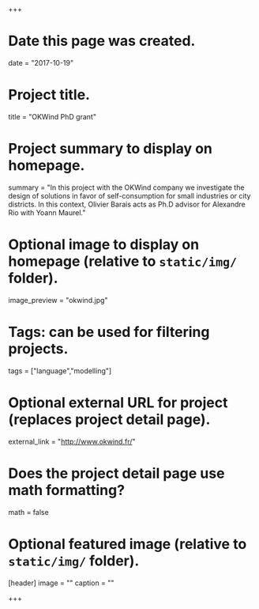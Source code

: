 +++
# Date this page was created.
date = "2017-10-19"

# Project title.
title = "OKWind PhD grant"

# Project summary to display on homepage.
summary = "In this project with the OKWind company we investigate the design of solutions in favor of self-consumption for small industries or city districts. In this context, Olivier Barais acts as Ph.D advisor for Alexandre Rio with Yoann Maurel."

# Optional image to display on homepage (relative to `static/img/` folder).
image_preview = "okwind.jpg"

# Tags: can be used for filtering projects.
tags = ["language","modelling"]

# Optional external URL for project (replaces project detail page).
external_link = "http://www.okwind.fr/"

# Does the project detail page use math formatting?
math = false

# Optional featured image (relative to `static/img/` folder).
[header]
image = ""
caption = ""

+++
